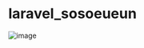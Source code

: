 # laravel_sosoeueun

![image](https://user-images.githubusercontent.com/56391441/133069648-03e0b61f-b963-4450-b792-eb92fabe886d.png)
